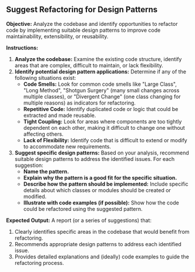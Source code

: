 ## Suggest Refactoring for Design Patterns 

**Objective:** Analyze the codebase and identify opportunities to refactor code by implementing suitable design patterns to improve code maintainability, extensibility, or reusability.

**Instructions:**

1. **Analyze the codebase:**  Examine the existing code structure, identify areas that are complex, difficult to maintain, or lack flexibility.
2. **Identify potential design pattern applications:** Determine if any of the following situations exist:
    * **Code Smells:** Look for common code smells like "Large Class", "Long Method", "Shotgun Surgery" (many small changes across multiple classes), or "Divergent Change" (one class changing for multiple reasons) as indicators for refactoring. 
    * **Repetitive Code:** Identify duplicated code or logic that could be extracted and made reusable.
    * **Tight Coupling:** Look for areas where components are too tightly dependent on each other, making it difficult to change one without affecting others.
    * **Lack of Flexibility:** Identify code that is difficult to extend or modify to accommodate new requirements. 
3. **Suggest specific design patterns:**  Based on your analysis, recommend suitable design patterns to address the identified issues. For each suggestion:
    * **Name the pattern.** 
    * **Explain why the pattern is a good fit for the specific situation.**
    * **Describe how the pattern should be implemented:** Include specific details about which classes or modules should be created or modified.
    * **Illustrate with code examples (if possible):** Show how the code could be refactored using the suggested pattern. 

**Expected Output:** A report (or a series of suggestions) that:

1. Clearly identifies specific areas in the codebase that would benefit from refactoring.
2. Recommends appropriate design patterns to address each identified issue.
3. Provides detailed explanations and (ideally) code examples to guide the refactoring process. 